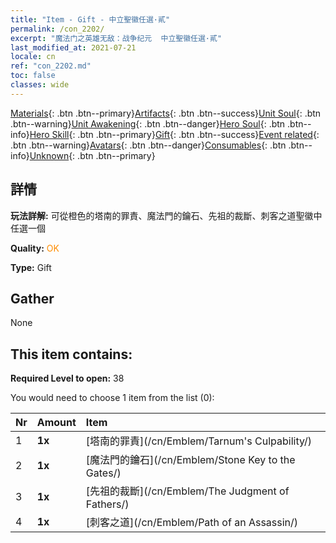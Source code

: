 ```yaml
---
title: "Item - Gift - 中立聖徽任選·貳"
permalink: /con_2202/
excerpt: "魔法门之英雄无敌：战争纪元  中立聖徽任選·貳"
last_modified_at: 2021-07-21
locale: cn
ref: "con_2202.md"
toc: false
classes: wide
---
```

 [Materials](/ItemsCN/){: .btn .btn--primary}[Artifacts](/ItemsCN/Artifacts/){: .btn .btn--success}[Unit Soul](/ItemsCN/UnitSoul/){: .btn .btn--warning}[Unit Awakening](/ItemsCN/UnitAwakening/){: .btn .btn--danger}[Hero Soul](/ItemsCN/HeroSoul/){: .btn .btn--info}[Hero Skill](/ItemsCN/HeroSkill/){: .btn .btn--primary}[Gift](/ItemsCN/Gift/){: .btn .btn--success}[Event related](/ItemsCN/Events/){: .btn .btn--warning}[Avatars](/ItemsCN/Avatars/){: .btn .btn--danger}[Consumables](/ItemsCN/Consumables/){: .btn .btn--info}[Unknown](/ItemsCN/Unknown/){: .btn .btn--primary}

## 詳情
 **玩法詳解:** 可從橙色的塔南的罪責、魔法門的鑰石、先祖的裁斷、刺客之道聖徽中任選一個

 **Quality:** <span style="color: #FF8C00">OK</span>

 **Type:** Gift

## Gather

  None

## This item contains:

 **Required Level to open:** 38

 You would need to choose 1 item from the list (0):

  | Nr | Amount |     Item    |
  |:---|:-------|:------------|
  | 1 |  **1x** | [塔南的罪責](/cn/Emblem/Tarnum's Culpability/) |  | 
  | 2 |  **1x** | [魔法門的鑰石](/cn/Emblem/Stone Key to the Gates/) |  | 
  | 3 |  **1x** | [先祖的裁斷](/cn/Emblem/The Judgment of Fathers/) |  | 
  | 4 |  **1x** | [刺客之道](/cn/Emblem/Path of an Assassin/) |  | 
